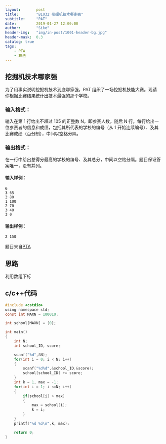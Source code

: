 ```yaml
---
layout:       post
title:        "B1032 挖掘机技术哪家强"
subtitle:     "PAT"
date:         2019-01-27 12:00:00
author:       "Sike"
header-img:   "img/in-post/1001-header-bg.jpg"
header-mask:  0.3
catalog: true
tags:
    - PTA
    - 算法
---
```


## 挖掘机技术哪家强
为了用事实说明挖掘机技术到底哪家强，PAT 组织了一场挖掘机技能大赛。现请你根据比赛结果统计出技术最强的那个学校。<br>
### 输入格式：
输入在第 1 行给出不超过 10​5​​ 的正整数 N，即参赛人数。随后 N 行，每行给出一位参赛者的信息和成绩，包括其所代表的学校的编号（从 1 开始连续编号）、及其比赛成绩（百分制），中间以空格分隔。
### 输出格式：
在一行中给出总得分最高的学校的编号、及其总分，中间以空格分隔。题目保证答案唯一，没有并列。
#### 输入样例：
```
6
3 65
2 80
1 100
2 70
3 40
3 0
```
#### 输出样例：
```
2 150
```

题目来自[PTA](https://pintia.cn/problem-sets/994805260223102976/problems/994805289432236032)

## 思路
利用数组下标

## c/c++代码
```c
#include <cstdio>
using namespace std;
const int MAXN = 100010;

int school[MAXN] = {0};

int main()
{
	int N;
	int school_ID, score;

	scanf("%d",&N);
	for(int i = 0; i < N; i++)
	{
		scanf("%d%d",&school_ID,&score);
		school[school_ID] += score;
	}
	int k = 1, max = -1;
	for(int i = 1; i <=N; i++)
	{
		if(school[i] > max)
		{
			max = school[i];
			k = i;
		}
	}
	printf("%d %d\n",k, max);

	return 0;
}
```
